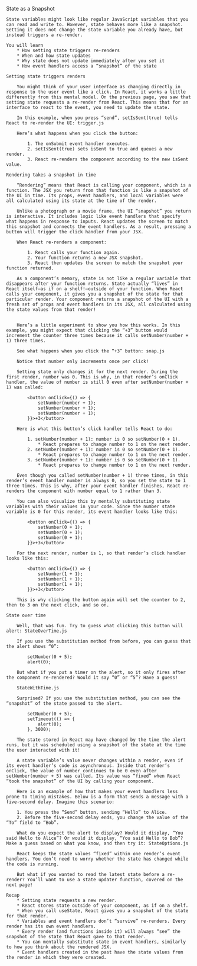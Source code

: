 State as a Snapshot

    State variables might look like regular JavaScript variables that you can read and write to. However, state behaves more like a snapshot. Setting it does not change the state variable you already have, but instead triggers a re-render.

    You will learn
        * How setting state triggers re-renders
        * When and how state updates
        * Why state does not update immediately after you set it
        * How event handlers access a “snapshot” of the state

    Setting state triggers renders

        You might think of your user interface as changing directly in response to the user event like a click. In React, it works a little differently from this mental model. On the previous page, you saw that setting state requests a re-render from React. This means that for an interface to react to the event, you need to update the state.

        In this example, when you press “send”, setIsSent(true) tells React to re-render the UI: trigger.js

        Here’s what happens when you click the button:

            1. The onSubmit event handler executes.
            2. setIsSent(true) sets isSent to true and queues a new render.
            3. React re-renders the component according to the new isSent value.

    Rendering takes a snapshot in time

        “Rendering” means that React is calling your component, which is a function. The JSX you return from that function is like a snapshot of the UI in time. Its props, event handlers, and local variables were all calculated using its state at the time of the render.

        Unlike a photograph or a movie frame, the UI “snapshot” you return is interactive. It includes logic like event handlers that specify what happens in response to inputs. React updates the screen to match this snapshot and connects the event handlers. As a result, pressing a button will trigger the click handler from your JSX.

        When React re-renders a component:

            1. React calls your function again.
            2. Your function returns a new JSX snapshot.
            3. React then updates the screen to match the snapshot your function returned.

        As a component’s memory, state is not like a regular variable that disappears after your function returns. State actually “lives” in React itself—as if on a shelf!—outside of your function. When React calls your component, it gives you a snapshot of the state for that particular render. Your component returns a snapshot of the UI with a fresh set of props and event handlers in its JSX, all calculated using the state values from that render!


        Here’s a little experiment to show you how this works. In this example, you might expect that clicking the “+3” button would increment the counter three times because it calls setNumber(number + 1) three times.

        See what happens when you click the “+3” button: snap.js

        Notice that number only increments once per click!

        Setting state only changes it for the next render. During the first render, number was 0. This is why, in that render’s onClick handler, the value of number is still 0 even after setNumber(number + 1) was called:

            <button onClick={() => {
                setNumber(number + 1);
                setNumber(number + 1);
                setNumber(number + 1);
            }}>+3</button>

        Here is what this button’s click handler tells React to do:

            1. setNumber(number + 1): number is 0 so setNumber(0 + 1).
                * React prepares to change number to 1 on the next render.
            2. setNumber(number + 1): number is 0 so setNumber(0 + 1).
                * React prepares to change number to 1 on the next render.
            3. setNumber(number + 1): number is 0 so setNumber(0 + 1).
                * React prepares to change number to 1 on the next render.

        Even though you called setNumber(number + 1) three times, in this render’s event handler number is always 0, so you set the state to 1 three times. This is why, after your event handler finishes, React re-renders the component with number equal to 1 rather than 3.

        You can also visualize this by mentally substituting state variables with their values in your code. Since the number state variable is 0 for this render, its event handler looks like this:

            <button onClick={() => {
                setNumber(0 + 1);
                setNumber(0 + 1);
                setNumber(0 + 1);
            }}>+3</button>

        For the next render, number is 1, so that render’s click handler looks like this:

            <button onClick={() => {
                setNumber(1 + 1);
                setNumber(1 + 1);
                setNumber(1 + 1);
            }}>+3</button>

        This is why clicking the button again will set the counter to 2, then to 3 on the next click, and so on.

    State over time

        Well, that was fun. Try to guess what clicking this button will alert: StateOverTime.js

        If you use the substitution method from before, you can guess that the alert shows “0”:

            setNumber(0 + 5);
            alert(0);

        But what if you put a timer on the alert, so it only fires after the component re-rendered? Would it say “0” or “5”? Have a guess!

        StateWithTime.js

        Surprised? If you use the substitution method, you can see the “snapshot” of the state passed to the alert.

            setNumber(0 + 5);
            setTimeout(() => {
                alert(0);
            }, 3000);

        The state stored in React may have changed by the time the alert runs, but it was scheduled using a snapshot of the state at the time the user interacted with it!

        A state variable’s value never changes within a render, even if its event handler’s code is asynchronous. Inside that render’s onClick, the value of number continues to be 0 even after setNumber(number + 5) was called. Its value was “fixed” when React “took the snapshot” of the UI by calling your component.

        Here is an example of how that makes your event handlers less prone to timing mistakes. Below is a form that sends a message with a five-second delay. Imagine this scenario:

        1. You press the “Send” button, sending “Hello” to Alice.
        2. Before the five-second delay ends, you change the value of the “To” field to “Bob”.

        What do you expect the alert to display? Would it display, “You said Hello to Alice”? Or would it display, “You said Hello to Bob”? Make a guess based on what you know, and then try it: StateOptions.js

        React keeps the state values “fixed” within one render’s event handlers. You don’t need to worry whether the state has changed while the code is running.

        But what if you wanted to read the latest state before a re-render? You’ll want to use a state updater function, covered on the next page!

    Recap
        * Setting state requests a new render.
        * React stores state outside of your component, as if on a shelf.
        * When you call useState, React gives you a snapshot of the state for that render.
        * Variables and event handlers don’t “survive” re-renders. Every render has its own event handlers.
        * Every render (and functions inside it) will always “see” the snapshot of the state that React gave to that render.
        * You can mentally substitute state in event handlers, similarly to how you think about the rendered JSX.
        * Event handlers created in the past have the state values from the render in which they were created.
